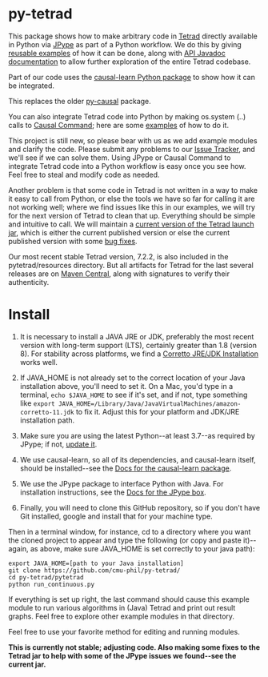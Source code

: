 
# py-tetrad

This package shows how to make arbitrary code in [Tetrad](https://github.com/cmu-phil/tetrad) directly available in Python via [JPype](https://github.com/jpype-project/jpype) as part of a Python workflow. We do this by giving [reusable examples](https://github.com/cmu-phil/py-tetrad/tree/main/pytetrad) of how it can be done, along with [API Javadoc documentation](https://www.phil.cmu.edu/tetrad-javadocs/7.2.2/lib/) to allow further exploration of the entire Tetrad codebase.

Part of our code uses the [causal-learn Python package](https://github.com/py-why/causal-learn) to show how it can be integrated.
 
This replaces the older [py-causal](https://github.com/bd2kccd/py-causal) package.

You can also integrate Tetrad code into Python by making os.system (..) calls to [Causal Command](https://github.com/bd2kccd/causal-cmd); here are some [examples](https://github.com/cmu-phil/algocompy/blob/main/old/causalcmd/tetrad_cmd_algs.py) of how to do it.

This project is still new, so please bear with us as we add example modules and clarify the code. Please submit any problems to our [Issue Tracker](https://github.com/cmu-phil/py-tetrad/issues), and we'll see if we can solve them. Using JPype or Causal Command to integrate Tetrad code into a Python workflow is easy once you see how. Feel free to steal and modify code as needed.

Another problem is that some code in Tetrad is not written in a way to make it easy to call from Python, or else the tools we have so far for calling it are not working well; where we find issues like this in our examples, we will try for the next version of Tetrad to clean that up. Everything should be simple and intuitive to call. We will maintain a [current version of the Tetrad launch jar](https://github.com/cmu-phil/py-tetrad/tree/main/pytetrad/resources), which is either the current published version or else the current published version with some [bug fixes](https://github.com/cmu-phil/tetrad/wiki/Forthcoming-fixes).

Our most recent stable Tetrad version, 7.2.2, is also included in the pytetrad/resources directory. But all artifacts for Tetrad for the last several releases are on [Maven Central](https://s01.oss.sonatype.org/content/repositories/releases/io/github/cmu-phil/), along with signatures to verify their authenticity.

# Install

1. It is necessary to install a JAVA JRE or JDK, preferably the most recent version with long-term support (LTS), certainly greater than 1.8 (version 8). For stability across platforms, we find a [Corretto JRE/JDK Installation](https://aws.amazon.com/corretto/?filtered-posts.sort-by=item.additionalFields.createdDate&filtered-posts.sort-order=desc) works well. 


1. If JAVA_HOME is not already set to the correct location of your Java installation above, you'll need to set it. On a Mac, you'd type in a terminal, `echo $JAVA_HOME` to see if it's set, and if not, type something like `export JAVA_HOME=/Library/Java/JavaVirtualMachines/amazon-corretto-11.jdk` to fix it. Adjust this for your platform and JDK/JRE installation path.

1. Make sure you are using the latest Python--at least 3.7--as required by JPype; if not, [update it](https://www.pythoncentral.io/how-to-update-python/). 

1. We use causal-learn, so all of its dependencies, and causal-learn itself, should be installed--see the [Docs for the causal-learn package](https://causal-learn.readthedocs.io/en/latest/).

1. We use the JPype package to interface Python with Java. For installation instructions, see the [Docs for the JPype box](https://jpype.readthedocs.io/en/latest/).

1. Finally, you will need to clone this GitHub repository, so if you don't have Git installed, google and install that for your machine type.

Then in a terminal window, for instance, cd to a directory where you want the cloned project to appear and type the following (or copy and paste it)--again, as above, make sure JAVA_HOME is set correctly to your java path):
    
```   
export JAVA_HOME=[path to your Java installation]
git clone https://github.com/cmu-phil/py-tetrad/
cd py-tetrad/pytetrad
python run_continuous.py
```

If everything is set up right, the last command should cause this example module to run various algorithms in (Java) Tetrad and print out result graphs. Feel free to explore other example modules in that directory.

Feel free to use your favorite method for editing and running modules.

**This is currently not stable; adjusting code. Also making some fixes to the Tetrad jar to help with some of the JPype issues we found--see the current jar.**
